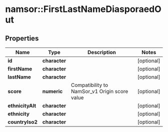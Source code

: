 # namsor::FirstLastNameDiasporaedOut

## Properties
Name | Type | Description | Notes
------------ | ------------- | ------------- | -------------
**id** | **character** |  | [optional] 
**firstName** | **character** |  | [optional] 
**lastName** | **character** |  | [optional] 
**score** | **numeric** | Compatibility to NamSor_v1 Origin score value | [optional] 
**ethnicityAlt** | **character** |  | [optional] 
**ethnicity** | **character** |  | [optional] 
**countryIso2** | **character** |  | [optional] 


